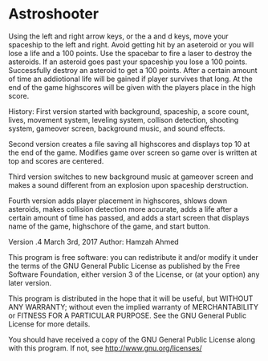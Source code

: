 # Astroshooter

Using the left and right arrow keys, or the a and d keys, move your spaceship to the left and right. Avoid getting hit by an aseteroid or you will lose a life and a 100 points. Use the spacebar to fire a laser to destroy the asteroids. If an asteroid goes past your spaceship you lose a 100 points. Successfully destroy an asteroid to get a 100 points. After a certain amount of time an addiotional life will be gained if player survives that long. At the end of the game highscores will be given with the players place in the high score.

History:
First version started with background, spaceship, a score count, lives, movement system, leveling system, collison detection, shooting system, gameover screen, background music, and sound effects.

Second version creates a file saving all highscores and displays top 10 at the end of the game. Modifies game over screen so game over is written at top and scores are centered.

Third version switches to new background music at gameover screen and makes a sound different from an explosion upon spaceship derstruction.

Fourth version adds player placement in highscores, shlows down asteroids, makes collision detection more accurate, adds a life after a certain amount of time has passed, and adds a start screen that displays name of the game, highschore of the game, and start button.

Version .4
March 3rd, 2017
Author: Hamzah Ahmed

This program is free software: you can redistribute it and/or modify
it under the terms of the GNU General Public License as published by
the Free Software Foundation, either version 3 of the License, or
(at your option) any later version.

This program is distributed in the hope that it will be useful,
but WITHOUT ANY WARRANTY; without even the implied warranty of
MERCHANTABILITY or FITNESS FOR A PARTICULAR PURPOSE. See the
GNU General Public License for more details.

You should have received a copy of the GNU General Public License
along with this program. If not, see <http://www.gnu.org/licenses/>
